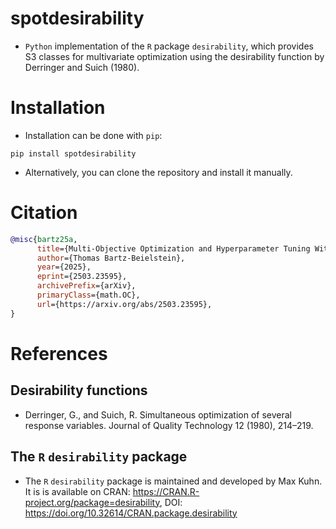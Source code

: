 # spotdesirability

* `Python` implementation of the `R` package `desirability`, which provides  S3 classes for multivariate optimization using the desirability function by Derringer and Suich (1980).

# Installation

* Installation can be done with `pip`: 

```{bash}
pip install spotdesirability
```

* Alternatively, you can clone the repository and install it manually.


# Citation

```bibtex
@misc{bartz25a,
      title={Multi-Objective Optimization and Hyperparameter Tuning With Desirability Functions}, 
      author={Thomas Bartz-Beielstein},
      year={2025},
      eprint={2503.23595},
      archivePrefix={arXiv},
      primaryClass={math.OC},
      url={https://arxiv.org/abs/2503.23595}, 
}
```

# References

## Desirability functions

* Derringer, G., and Suich, R. Simultaneous optimization of several response variables. Journal of Quality Technology 12 (1980), 214–219.

## The `R` `desirability` package

* The `R` `desirability` package is maintained and developed by Max Kuhn. It is is available on CRAN:  https://CRAN.R-project.org/package=desirability,  DOI: https://doi.org/10.32614/CRAN.package.desirability

